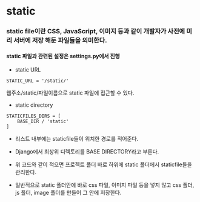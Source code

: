# static

### static file이란 CSS, JavaScript, 이미지 등과 같이 개발자가 사전에 미리 서버에 저장 해둔 파일들을 의미한다.

#### static 파일과 관련된 설정은 settings.py에서 진행

* static URL
```
STATIC_URL = '/static/'
```
웹주소/static/파일이름으로 static 파일에 접근할 수 있다.

* static directory
```
STATICFILES_DIRS = [
    BASE_DIR / 'static'
]
```
* 리스트 내부에는 staticfile들이 위치한 경로를 적어준다.

* Django에서 최상위 디렉토리를 BASE DIRECTORY라고 부른다.

* 위 코드와 같이 적으면 프로젝트 폴더 바로 하위에 static 폴더에서 staticfile들을 관리한다.

* 일반적으로 static 폴더안에 바로 css 파일, 이미지 파일 등을 넣지 않고 css 폴더, js 폴더, image 폴더를 만들어 그 안에 저장한다.


